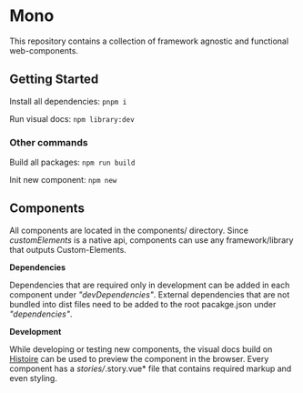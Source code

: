 # Mono

This repository contains a collection of framework agnostic and functional web-components.

## Getting Started

Install all dependencies:
`pnpm i`

Run visual docs:
`npm library:dev`

### Other commands

Build all packages:
`npm run build`

Init new component:
`npm new`


## Components

All components are located in the components/ directory.
Since *customElements* is a native api, components can use any framework/library that outputs Custom-Elements.

**Dependencies**

Dependencies that are required only in development can be added in each component under *"devDependencies"*. External dependencies that are not bundled into dist files need to be added to the root pacakge.json under *"dependencies"*.

**Development**

While developing or testing new components, the visual docs build on [Histoire](https://histoire.dev/) can be used to preview the component in the browser.
Every component has a *stories/*.story.vue* file that contains required markup and even styling.
